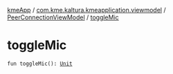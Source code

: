 [kmeApp](../../index.md) / [com.kme.kaltura.kmeapplication.viewmodel](../index.md) / [PeerConnectionViewModel](index.md) / [toggleMic](./toggle-mic.md)

# toggleMic

`fun toggleMic(): `[`Unit`](https://kotlinlang.org/api/latest/jvm/stdlib/kotlin/-unit/index.html)